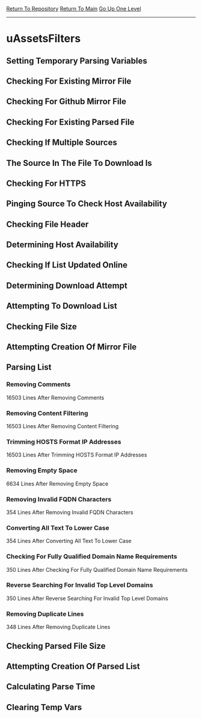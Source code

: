 [Return To Repository](https://github.com/deathbybandaid/piholeparser/)
[Return To Main](https://github.com/deathbybandaid/piholeparser/blob/master/RecentRunLogs/Mainlog.md)
[Go Up One Level](https://github.com/deathbybandaid/piholeparser/blob/master/RecentRunLogs/TopLevelScripts/30-Processing-External-Blacklists.md)
____________________________________
# uAssetsFilters
## Setting Temporary Parsing Variables
## Checking For Existing Mirror File
## Checking For Github Mirror File
## Checking For Existing Parsed File
## Checking If Multiple Sources
## The Source In The File To Download Is
## Checking For HTTPS
## Pinging Source To Check Host Availability
## Checking File Header
## Determining Host Availability
## Checking If List Updated Online
## Determining Download Attempt
## Attempting To Download List
## Checking File Size
## Attempting Creation Of Mirror File
## Parsing List
### Removing Comments
16503 Lines After Removing Comments
### Removing Content Filtering
16503 Lines After Removing Content Filtering
### Trimming HOSTS Format IP Addresses
16503 Lines After Trimming HOSTS Format IP Addresses
### Removing Empty Space
6634 Lines After Removing Empty Space
### Removing Invalid FQDN Characters
354 Lines After Removing Invalid FQDN Characters
### Converting All Text To Lower Case
354 Lines After Converting All Text To Lower Case
### Checking For Fully Qualified Domain Name Requirements
350 Lines After Checking For Fully Qualified Domain Name Requirements
### Reverse Searching For Invalid Top Level Domains
350 Lines After Reverse Searching For Invalid Top Level Domains
### Removing Duplicate Lines
348 Lines After Removing Duplicate Lines
## Checking Parsed File Size
## Attempting Creation Of Parsed List
## Calculating Parse Time
## Clearing Temp Vars
